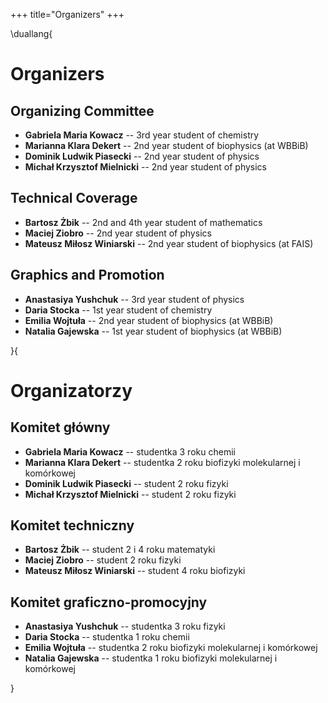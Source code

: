 +++
title="Organizers"
+++

\duallang{
# Organizers

## Organizing Committee 

* **Gabriela Maria Kowacz** -- 3rd year student of chemistry
* **Marianna Klara Dekert** -- 2nd year student of biophysics (at WBBiB)
* **Dominik Ludwik Piasecki** -- 2nd year student of physics
* **Michał Krzysztof Mielnicki** --  2nd year student of physics

## Technical Coverage 

* **Bartosz Żbik** -- 2nd and 4th year student of mathematics
* **Maciej Ziobro** -- 2nd year student of physics
* **Mateusz Miłosz Winiarski** -- 2nd year student of biophysics (at FAIS)

## Graphics and Promotion

* **Anastasiya Yushchuk** -- 3rd year student of physics
* **Daria Stocka** -- 1st year student of chemistry
* **Emilia <!---->Wojtuła** -- 2nd year student of biophysics (at WBBiB)
* **Natalia Gajewska** -- 1st year student of biophysics (at WBBiB)

}{
# Organizatorzy

## Komitet główny

* **Gabriela Maria Kowacz** -- studentka 3 roku chemii
* **Marianna Klara Dekert** -- studentka 2 roku biofizyki molekularnej i komórkowej
* **Dominik Ludwik Piasecki** -- student 2 roku fizyki
* **Michał Krzysztof Mielnicki** -- student 2 roku fizyki

## Komitet techniczny

* **Bartosz Żbik** -- student 2 i 4 roku matematyki
* **Maciej Ziobro** -- student 2 roku fizyki
* **Mateusz Miłosz Winiarski** -- student 4 roku biofizyki

## Komitet graficzno-promocyjny

* **Anastasiya Yushchuk** -- studentka 3 roku fizyki
* **Daria Stocka** -- studentka 1 roku chemii
* **Emilia <!---->Wojtuła** -- studentka 2 roku biofizyki molekularnej i komórkowej
* **Natalia Gajewska** -- studentka 1 roku biofizyki molekularnej i komórkowej

}
